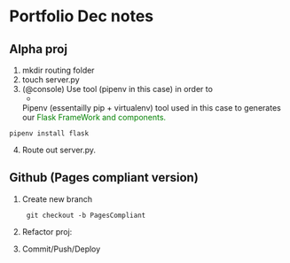 
# Portfolio Dec notes

## Alpha proj

1. mkdir routing folder
2. touch server.py
3. (@console) Use tool (pipenv in this case) in order to
    - <span  style= "font-size: 1.2em; color:white;">
    Pipenv (essentailly pip + virtualenv)</span> tool used in this case to generates our  <span style= "color:green;">Flask FrameWork and components.</span>
```shell 
pipenv install flask
```


4. Route out server.py.

## Github (Pages compliant version)

1. Create new branch

        git checkout -b PagesCompliant

2. Refactor proj:

        

3. Commit/Push/Deploy

<!--! 4. Do not Merge -->